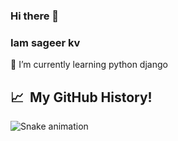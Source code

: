 ### Hi there 👋
### Iam sageer kv
   
🌱 I’m currently learning python django

<h2> 📈 &nbsp;My GitHub History!</h2>

![Snake animation](https://github.com/thepiyushmalhotra/thepiyushmalhotra/blob/output/github-contribution-grid-snake.svg)
